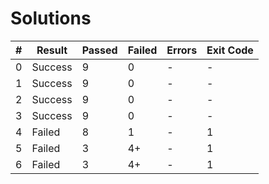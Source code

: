 # Solutions

| # | Result | Passed | Failed | Errors | Exit Code |
| ---:| --- | --- | --- | --- | --- |
| 0 | Success | 9 | 0 | - | - |
| 1 | Success | 9 | 0 | - | - |
| 2 | Success | 9 | 0 | - | - |
| 3 | Success | 9 | 0 | - | - |
| 4 | Failed | 8 | 1 | - | 1 |
| 5 | Failed | 3 | 4+ | - | 1 |
| 6 | Failed | 3 | 4+ | - | 1 |

